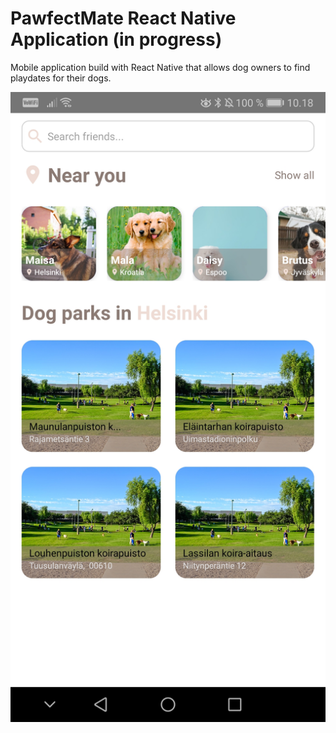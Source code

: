 # PawfectMate React Native Application (in progress)

Mobile application build with React Native that allows dog owners to find playdates for their dogs.

![Image description](screenshot.jpg)
